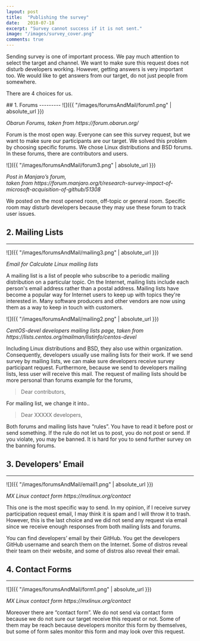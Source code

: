 ```yaml
---
layout: post
title:  "Publishing the survey"
date:   2018-07-18
excerpt: "Survey cannot success if it is not sent."
image: "/images/survey_cover.png"
comments: true
---
```

<link rel="stylesheet" href="{{ "/assets/css/chart.css" | absolute_url }}">
<style type="text/css">
img {
  width : 100%
}
</style>

Sending survey is one of important process. We pay much attention to select the target and channel. We want to make sure this request does not disturb developers working. However, getting answers is very important too. We would like to get answers from our target, do not just people from somewhere.

There are 4 choices for us.
<div class="spacer"></div>
## 1. Forums
---------
![]({{ "/images/forumsAndMail/forum1.png" | absolute_url }})
<p id="chart-des"><i>Obarun Forums, taken from https://forum.obarun.org/</i></p>

Forum is the most open way. Everyone can see this survey request, but we want to make sure our participants are our target. We solved this problem by choosing specific forums. We chose Linux distributions and BSD forums. In these forums, there are contributors and users.

![]({{ "/images/forumsAndMail/forum3.png" | absolute_url }})
<p id="chart-des"><i>Post in Manjaro’s forum, <br>taken from https://forum.manjaro.org/t/research-survey-impact-of-microsoft-acquisition-of-github/51308 </i></p>

We posted on the most opened room, off-topic or general room. Specific room may disturb developers because they may use these forum to track user issues.

<div class="spacer"></div>

## 2. Mailing Lists
---------
![]({{ "/images/forumsAndMail/mailing3.png" | absolute_url }})
<p id="chart-des"><i>Email for Calculate Linux mailing lists</i></p>

A mailing list is a list of people who subscribe to a periodic mailing distribution on a particular topic. On the Internet, mailing lists include each person's email address rather than a postal address. Mailing lists have become a popular way for Internet users to keep up with topics they're interested in. Many software producers and other vendors are now using them as a way to keep in touch with customers. 

![]({{ "/images/forumsAndMail/mailing2.png" | absolute_url }})
<p id="chart-des"><i>CentOS-devel developers mailing lists page, taken from https://lists.centos.org/mailman/listinfo/centos-devel</i></p>

Including Linux distributions and BSD, they also use within organization. Consequently, developers usually use mailing lists for their work. If we send survey by mailing lists, we can make sure developers receive survey participant request. Furthermore, because we send to developers mailing lists, less user will receive this mail. The request of mailing lists should be more personal than forums example for the forums,

> Dear contributors, 

For mailing list, we change it into..

> Dear XXXXX developers,

Both forums and mailing lists have “rules”. You have to read it before post or send something. If the rule do not let us to post, you do not post or send. If you violate, you may be banned. It is hard for you to send further survey on the banning forums.

<div class="spacer"></div>

## 3. Developers' Email
--------
![]({{ "/images/forumsAndMail/email1.png" | absolute_url }})
<p id="chart-des"><i>MX Linux contact form https://mxlinux.org/contact</i></p>

This one is the most specific way to send. In my opinion, if I receive survey participation request email, I may think it is spam and I will throw it to trash. However, this is the last choice and we did not send any request via email since we receive enough responses from both mailing lists and forums.

You can find developers’ email by their GitHub. You get the developers GitHub username and search them on the Internet. Some of distros reveal their team on their website, and some of distros also reveal their email.

## 4. Contact Forms
--------
![]({{ "/images/forumsAndMail/form1.png" | absolute_url }})
<p id="chart-des"><i>MX Linux contact form https://mxlinux.org/contact</i></p>

Moreover there are “contact form”. We do not send via contact form because we do not sure our target receive this request or not. Some of them may be reach because developers monitor this form by themselves, but some of form sales monitor this form and may look over this request.
